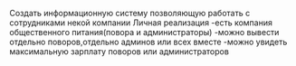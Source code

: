 Создать информационную систему позволяющую работать с сотрудниками некой компании
Личная реализация
-есть компания общественного питания(повора и администраторы)
-можно вывести отдельно поворов,отдельно админов или всех вместе
-можно увидеть максимальную зарплату поворов или администраторов